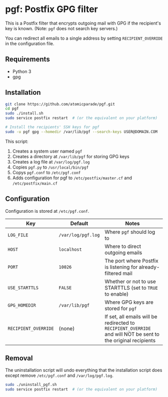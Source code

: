 # pgf: Postfix GPG filter

This is a Postfix filter that encrypts outgoing mail with GPG if the recipient's
key is known. (Note: `pgf` does not search key servers.)

You can redirect all emails to a single address by setting `RECIPIENT_OVERRIDE`
in the configuration file.



## Requirements
- Python 3
- gpg



## Installation
```bash
git clone https://github.com/atomicparade/pgf.git
cd pgf
sudo ./install.sh
sudo service postfix restart  # (or the equivalent on your platform)

# Install the recipients' SSH keys for pgf
sudo -u pgf gpg --homedir /var/lib/pgf --search-keys USER@DOMAIN.COM
```

This script:

1. Creates a system user named `pgf`
2. Creates a directory at `/var/lib/pgf` for storing GPG keys
3. Creates a log file at `/var/log/pgf.log`
4. Copies `pgf.py` to `/usr/local/bin/pgf`
5. Copys `pgf.conf` to `/etc/pgf.conf`
6. Adds configuration for pgf to `/etc/postfix/master.cf` and `/etc/postfix/main.cf`



## Configuration
Configuration is stored at `/etc/pgf.conf`.

Key                     | Default               | Notes
------------------------|-----------------------|-------------------------------
`LOG_FILE`              | `/var/log/pgf.log`    | Where `pgf` should log to
`HOST`                  | `localhost`           | Where to direct outgoing emails
`PORT`                  | `10026`               | The port where Postfix is listening for already-filtered mail
`USE_STARTTLS`          | `FALSE`               | Whether or not to use STARTTLS (set to `TRUE` to enable)
`GPG_HOMEDIR`           | `/var/lib/pgf`        | Where GPG keys are stored for `pgf`
`RECIPIENT_OVERRIDE`    | (none)                | If set, all emails will be redirected to `RECIPIENT_OVERRIDE` and will NOT be sent to the original recipients



## Removal
The uninstallation script will undo everything that the installation script does
except remove `/etc/pgf.conf` and `/var/log/pgf.log`.

```bash
sudo ./uninstall_pgf.sh
sudo service postfix restart  # (or the equivalent on your platform)
```
